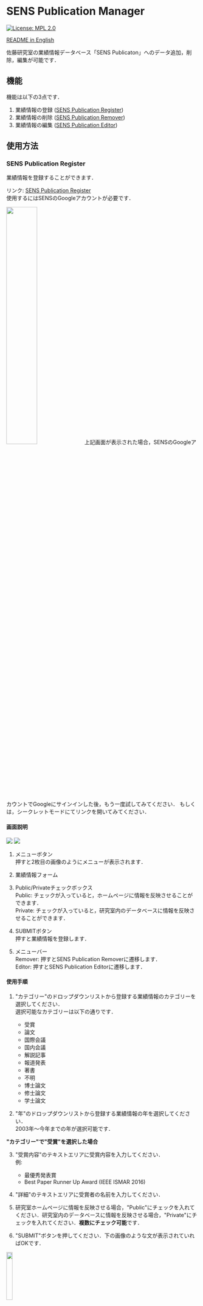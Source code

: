 # SENS Publication Manager

[![License: MPL 2.0](https://img.shields.io/badge/License-MPL%202.0-brightgreen.svg)](https://opensource.org/licenses/MPL-2.0)

[README in English](https://github.com/SENSlab/SENS_Publication/blob/master/README-en.md)

佐藤研究室の業績情報データベース「SENS Publicaton」へのデータ追加，削除，編集が可能です．

## 機能

機能は以下の3点です．

1. 業績情報の登録 ([SENS Publication Register](#sens-publication-register))
1. 業績情報の削除 ([SENS Publication Remover](#sens-publication-remover))
1. 業績情報の編集 ([SENS Publication Editor](#sens-publication-editor))

## 使用方法

### SENS Publication Register

業績情報を登録することができます．

リンク: [SENS Publication Register](https://script.google.com/a/sens.sys.es.osaka-u.ac.jp/macros/s/AKfycbwXxc8mGbcukLNakZh90Phw4v6tRSXbrqKIHnwEkqEJ-89naE0/exec?p=register)  
使用するにはSENSのGoogleアカウントが必要です．

<img src="https://github.com/SENSlab/SENS_Publication/blob/images/error_CantOpenPage.PNG" width="40%">  
上記画面が表示された場合，SENSのGoogleアカウントでGoogleにサインインした後，もう一度試してみてください．  
もしくは，シークレットモードにてリンクを開いてみてください．

#### 画面説明

<img src="https://github.com/SENSlab/SENS_Publication/blob/images/MainRegister.PNG">

<img src="https://github.com/SENSlab/SENS_Publication/blob/images/MenuRegister.PNG"> 

1. メニューボタン  
押すと2枚目の画像のようにメニューが表示されます．

2. 業績情報フォーム

3. Public/Privateチェックボックス  
Public: チェックが入っていると，ホームページに情報を反映させることができます．  
Private: チェックが入っていると，研究室内のデータベースに情報を反映させることができます．

4. SUBMITボタン  
押すと業績情報を登録します．

5. メニューバー  
Remover: 押すとSENS Publication Removerに遷移します．  
Editor: 押すとSENS Publication Editorに遷移します．

#### 使用手順

1. "カテゴリー"のドロップダウンリストから登録する業績情報のカテゴリーを選択してください．  
選択可能なカテゴリーは以下の通りです．
    - 受賞
    - 論文
    - 国際会議
    - 国内会議
    - 解説記事
    - 報道発表
    - 著書
    - 不明
    - 博士論文
    - 修士論文
    - 学士論文


2. "年"のドロップダウンリストから登録する業績情報の年を選択してください．  
2003年～今年までの年が選択可能です．

**"カテゴリー"で"受賞"を選択した場合**  

3. "受賞内容"のテキストエリアに受賞内容を入力してください．  
例:
    - 最優秀発表賞
    - Best Paper Runner Up Award (IEEE ISMAR 2016)  


4. "詳細"のテキストエリアに受賞者の名前を入力してください．

5. 研究室ホームページに情報を反映させる場合，"Public"にチェックを入れてください．研究室内のデータベースに情報を反映させる場合，"Private"にチェックを入れてください．**複数にチェック可能**です．

6. "SUBMIT"ボタンを押してください．下の画像のような文が表示されていればOKです．  
<img src="https://github.com/SENSlab/SENS_Publication/blob/images/submit.PNG" width="18%">  

**"カテゴリー"で"受賞"以外を選択した場合**  

3. "詳細"のテキストエリアに例のような業績情報を入力してください．  
例:  
    - 田辺育暉, 浅井唯貴, 榎本龍一, 松倉悠, 岩井大輔, 佐藤宏介, "仮想手操作における非操作手への触覚呈示手法の検討", 情報処理学会インタラクション2018論文集, pp. 785-790, 2018.  
    - Naruki Tanabe, Yuki Asai, Ryuichi Enomoto, Haruka Matsukura, Daisuke Iwai, and Kosuke Sato, "Haptic Feedback to Non-Manipulating Hand in Manipulating Virtual Hand", In Proceedings of IEEE Haptics Symposium 2018 Demonstrations, p. 125, 2018.


4. "ファイル"のフォームにpdfファイルを添付してください．ファイル名は例のようにしてください．  
例:
    - 2018_Interaction_N-Tanabe.pdf
    - 2018_IEEEHapticsSymposium_N-Tanabe.pdf


5. 研究室ホームページに情報を反映させる場合，"Public"にチェックを入れてください．研究室内のデータベースに情報を反映させる場合，"Private"にチェックを入れてください．**複数にチェック可能**です．  

6. "SUBMIT"ボタンを押してください．下の画像のような文が表示されていればOKです．  
<img src="https://github.com/SENSlab/SENS_Publication/blob/images/submit.PNG" width="18%">  


#### 注意点

- 業績情報をアップロードした後は，念のため，業績情報用のSpread Sheetに追加した情報が反映されているか確認してください．

- 不安定なネット環境では，失敗しやすいです．良好なネット環境で使用してください．

- 不安定なネット環境であったり，アップロードするpdfファイルのサイズが大きい場合，アップロードに時間がかかります．ロードバーが消えるまで気長にお待ちください．

- Google Drive内に該当する年のフォルダが存在しない場合は，自動でフォルダを作成します．

### SENS Publication Remover

業績情報を削除することができます．

リンク: [SENS Publication Remover](https://script.google.com/a/sens.sys.es.osaka-u.ac.jp/macros/s/AKfycbwXxc8mGbcukLNakZh90Phw4v6tRSXbrqKIHnwEkqEJ-89naE0/exec?p=remover)  
使用するにはSENSのGoogleアカウントが必要です．

#### 画面説明

<img src="https://github.com/SENSlab/SENS_Publication/blob/images/MainRemover.PNG">

<img src="https://github.com/SENSlab/SENS_Publication/blob/images/MenuRemover.PNG"> 

1. メニューボタン  
押すと2枚目の画像のようにメニューが表示されます．

2. 検索フォーム  
削除する業績情報を絞り込むための検索フォームです．

3. SEARCHボタン  
検索フォームに入力された情報を研究室内のデータベースから検索します．

4. 検索結果  

5. マイナスボタン  
削除したい業績情報のマイナスボタンを選択します．
選択すると，マイナスボタンが赤くなります．

6. Publicチェックボックス  
チェックが入っていると，ホームページに情報を反映させることができます．
ホームページにマイナスボタンで選択した情報がないとチェックを入れることができません．

7. DELETEボタン  
押すとマイナスボタンで選択した業績情報を削除します．

5. メニューバー  
Register: 押すとSENS Publication Registerに遷移します．  
Editor: 押すとSENS Publication Editorに遷移します．

#### 使用手順

1. "カテゴリー"のドロップダウンリストから削除する業績情報のカテゴリーを選択してください．

2. "年"のドロップダウンリストから削除する業績情報の年を選択してください．

3. "SEARCH"ボタンを押してください．削除候補が表示されます．

4. 削除したい業績情報の行のマイナスボタンを押してください．マイナスボタンが赤色になればOKです．

5. 研究室ホームページからも業績情報を削除したい場合は，"Public"にチェックを入れてください．研究室ホームページに該当する業績情報が登録されていない場合は，"Public"にチェックを入れることはできません．

6. "DELETE"ボタンを押してください．下の画像のような文が表示されていればOKです．
<img src="https://github.com/SENSlab/SENS_Publication/blob/images/delete.PNG" width="18%">  

#### 注意点

- マイナスボタンは一つしか選択できません．

- "カテゴリー"を選択した直後に"年"のドロップダウンリストをクリックすると，何も表示されない場合があります．お手数をお掛けしますが，もう一度クリックし直してください．

- 業績情報を削除した後は，業績情報用のSpread SheetやGoogle Driveに削除した情報が存在しないことを確認してください．


### SENS Publication Editor

業績情報を編集することができます．

リンク: [SENS Publication Editor](https://script.google.com/a/sens.sys.es.osaka-u.ac.jp/macros/s/AKfycbwXxc8mGbcukLNakZh90Phw4v6tRSXbrqKIHnwEkqEJ-89naE0/exec?p=editor)  
使用するにはSENSのGoogleアカウントが必要です．

#### 画面説明

<img src="https://github.com/SENSlab/SENS_Publication/blob/images/MainEditor.PNG">

<img src="https://github.com/SENSlab/SENS_Publication/blob/images/MenuEditor.PNG"> 

1. メニューボタン  
押すと2枚目の画像のようにメニューが表示されます．

2. 検索フォーム  
編集する業績情報を絞り込むための検索フォームです．

3. SEARCHボタン  
検索フォームに入力された情報を研究室内のデータベースから検索します．

4. 検索結果  

5. 鉛筆ボタン  
編集したい業績情報の鉛筆ボタンを選択します．
選択すると，鉛筆ボタンがオレンジ色になります．

6. 編集フォーム  
編集内容を記入します．

7. Publicチェックボックス  
チェックが入っていると，ホームページに情報を反映させることができます．
ホームページに編集ボタンで選択した情報がないとチェックを入れることができません．

8. EDITボタン  
押すと編集ボタンで選択した業績情報を編集します．

9. メニューバー  
Register: 押すとSENS Publication Registerに遷移します．  
Remover: 押すとSENS Publication Removerに遷移します．

#### 使用手順

1. "カテゴリー"のドロップダウンリストから編集する業績情報のカテゴリーを選択しください．

2. "年"のドロップダウンリストから編集する業績情報の年を選択してください．

3. "SEARCH"ボタンを押してください．

4. 編集したい業績情報の行の鉛筆ボタンを押してください．鉛筆ボタンがオレンジ色になればOKです．

5. "編集項目"のドロップダウンリストから編集したい項目を選択してください．

6. 編集してください．

7. 研究室ホームページの業績情報も編集したい場合は，"Public"にチェックを入れてください．研究室ホームページに該当する業績情報が登録されていない場合は，"Public"にチェックを入れることはできません．

8. "EDIT"ボタンを押してください．下の画像のような文が表示されていればOKです．
<img src="https://github.com/SENSlab/SENS_Publication/blob/images/edit.PNG" width="18%">  

#### 注意点

- 編集ボタンは一つしか選択できません．

- "カテゴリー"を選択した直後に"年"のドロップダウンリストをクリックすると，何も表示されない場合があります．お手数をお掛けしますが，もう一度クリックし直してください．

- 業績情報を編集した後は，業績情報用のSpread SheetやGoogle Driveに編集した情報が反映されていることを確認してください．

- "編集項目"がファイルである場合，ネット環境が良好でないと失敗しやすいです．良好なネット環境で使用してください．


## 開発者向け

### ディレクトリ構造

```
App/             # サーバーサイドの処理
  |- Main.gs
  |- Cipher.gs
  |- DriveManager.gs
  |- FileManager.gs
  |- SpreadSheetManager.gs
  |- Register.gs
  |- Remover.gs
  |- Editor.gs
Public/          # クライアントサイドの処理
  |- css/
    |- myCustomRegister_css.html
    |- myCustomRemover_css.html
    |- myCustomEditor_css.html
  |- html/
    |- render.html
    |- remover.html
    |- editor.html
  |- js/         
    |- mainRegister_js.html
    |- mainRemover_js.html
    |- mainEditor_js.html
Vendor/         # 外部ライブラリ
    |- MDL/  
    |- GETMDL-SELECT/
    |- jQuery/
    |- FontAwesome/
    |- CryptoJS/
    |- CryptoGS/
    |- iconatejs/
```

### 開発手順

開発する際は、Googleの[clasp](https://github.com/google/clasp)を使用します．
1. Node.jsとnpmをインストールする

    <a href="https://qiita.com/Masayuki-M/items/840a997a824e18f576d8">
    Windows
    </a>
    <img src="https://raw.githubusercontent.com/SENSlab/SENS_Publication/images/windows-brands.svg?sanitize=true" width="15">&nbsp;&nbsp;&nbsp;&nbsp;
    <a href="https://qiita.com/sugasaki/items/ad4d5d88965057840a04">
    MacOS
    </a>
    <img src="https://raw.githubusercontent.com/SENSlab/SENS_Publication/images/apple-brands.svg?sanitize=true" width="15" >

        $ node --version  

    でバージョンが4.7.4以上ならOK  

1. claspをインストールする

        $ npm install -g @google/clasp

1. ローカルにcloneする

        $ clasp clone <scriptID>

1. ログインする

        $ clasp login

1. ローカルで修正する  

1. リモートにローカルの更新を反映する

        $ clasp push

## ライセンス

[MPL 2.0](https://github.com/SENSlab/SENS_Publication/blob/master/LICENSE)

